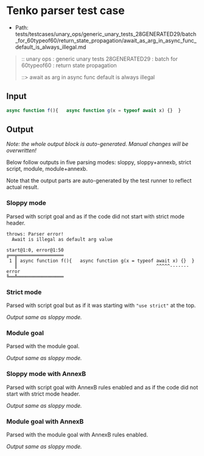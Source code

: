 # Tenko parser test case

- Path: tests/testcases/unary_ops/generic_unary_tests_28GENERATED29/batch_for_60typeof60/return_state_propagation/await_as_arg_in_async_func_default_is_always_illegal.md

> :: unary ops : generic unary tests 28GENERATED29 : batch for 60typeof60 : return state propagation
>
> ::> await as arg in async func default is always illegal

## Input

`````js
async function f(){   async function g(x = typeof await x) {}  }
`````

## Output

_Note: the whole output block is auto-generated. Manual changes will be overwritten!_

Below follow outputs in five parsing modes: sloppy, sloppy+annexb, strict script, module, module+annexb.

Note that the output parts are auto-generated by the test runner to reflect actual result.

### Sloppy mode

Parsed with script goal and as if the code did not start with strict mode header.

`````
throws: Parser error!
  Await is illegal as default arg value

start@1:0, error@1:50
╔══╦═════════════════
 1 ║ async function f(){   async function g(x = typeof await x) {}  }
   ║                                                   ^^^^^------- error
╚══╩═════════════════

`````

### Strict mode

Parsed with script goal but as if it was starting with `"use strict"` at the top.

_Output same as sloppy mode._

### Module goal

Parsed with the module goal.

_Output same as sloppy mode._

### Sloppy mode with AnnexB

Parsed with script goal with AnnexB rules enabled and as if the code did not start with strict mode header.

_Output same as sloppy mode._

### Module goal with AnnexB

Parsed with the module goal with AnnexB rules enabled.

_Output same as sloppy mode._
